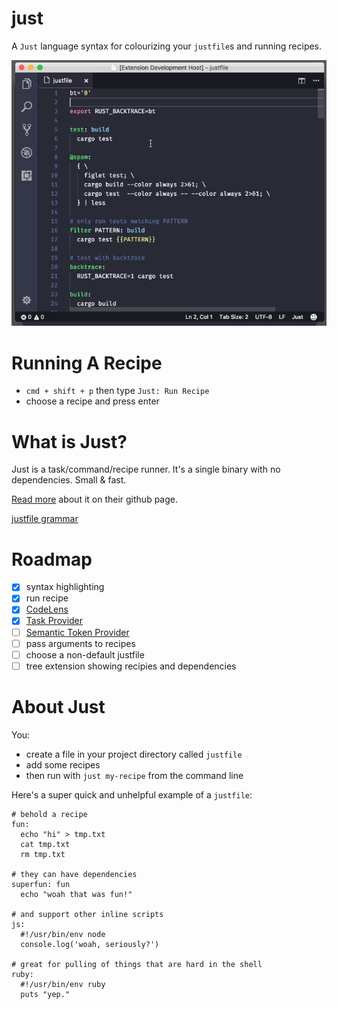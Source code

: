 # just

A `Just` language syntax for colourizing your `justfile`s and running recipes.

![Just in Code](images/just-demo.webp)

# Running A Recipe

* `cmd + shift + p` then type `Just: Run Recipe`
* choose a recipe and press enter

# What is Just?

Just is a task/command/recipe runner. It's a single binary with no dependencies. Small & fast.

[Read more](https://github.com/casey/just) about it on their github page.

[justfile grammar](https://github.com/casey/just/blob/master/GRAMMAR.md)

# Roadmap

* [x] syntax highlighting
* [x] run recipe
* [x] [CodeLens](https://code.visualstudio.com/api/references/vscode-api#CodeLensProvider)
* [x] [Task Provider](https://code.visualstudio.com/api/extension-guides/task-provider)
* [ ] [Semantic Token Provider](https://code.visualstudio.com/api/references/vscode-api#DocumentSemanticTokensProvider)
* [ ] pass arguments to recipes
* [ ] choose a non-default justfile
* [ ] tree extension showing recipies and dependencies

# About Just

You:

* create a file in your project directory called `justfile`
* add some recipes
* then run with `just my-recipe` from the command line

Here's a super quick and unhelpful example of a `justfile`:

```just
# behold a recipe
fun:
  echo "hi" > tmp.txt
  cat tmp.txt
  rm tmp.txt

# they can have dependencies
superfun: fun
  echo "woah that was fun!"

# and support other inline scripts
js:
  #!/usr/bin/env node
  console.log('woah, seriously?')

# great for pulling of things that are hard in the shell
ruby:
  #!/usr/bin/env ruby
  puts "yep."
```
